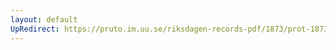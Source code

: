 ```yaml
---
layout: default
UpRedirect: https://pruto.im.uu.se/riksdagen-records-pdf/1873/prot-1873--fk--516/prot-1873--fk--516_050.pdf
---
```

